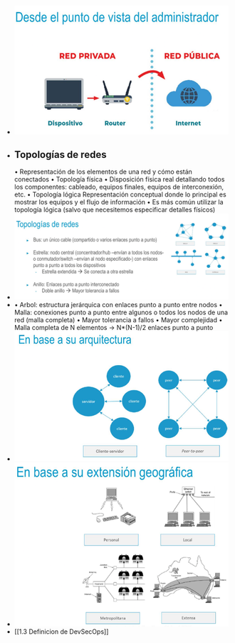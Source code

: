 - ![image.png](../assets/image_1721091565425_0.png)
- ## Topologías de redes
  • Representación de los elementos de una red y cómo están conectados
  • Topología física
  • Disposición física real detallando todos los componentes: cableado,
  equipos finales, equipos de interconexión, etc.
  • Topología lógica
  Representación conceptual donde lo principal es mostrar los equipos
  y el flujo de información
  • Es más común utilizar la topología lógica (salvo que necesitemos
  especificar detalles físicos)
- ![image.png](../assets/image_1721091609712_0.png)
- • Arbol: estructura jerárquica con enlaces punto a punto entre nodos
  • Malla: conexiones punto a punto entre algunos o todos los nodos de
  una red (malla completa)
  • Mayor tolerancia a fallos
  • Mayor complejidad
  • Malla completa de N elementos → N*(N-1)/2 enlaces punto a punto
- ![image.png](../assets/image_1721091664498_0.png)
- ![image.png](../assets/image_1721091689738_0.png)
- [[1.3 Definicion de DevSecOps]]